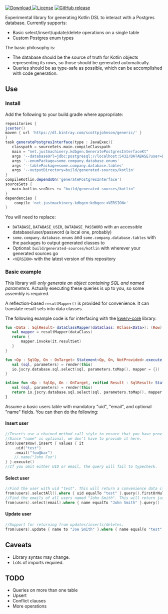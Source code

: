 [ ![Download](https://api.bintray.com/packages/scottpjohnson/generic/kdbgen/images/download.svg) ](https://bintray.com/scottpjohnson/generic/kdbgen/_latestVersion)
[![License](https://img.shields.io/badge/License-Apache%202.0-blue.svg)](https://opensource.org/licenses/Apache-2.0)
[![GitHub release](https://img.shields.io/github/release/qubyte/rubidium.svg)]()
 
 Experimental library for generating Kotlin DSL to interact with a Postgres database. 
 Currently supports:
  - Basic select/insert/update/delete operations on a single table
  - Custom Postgres enum types
 
 The basic philosophy is:
 - The database should be the source of truth for Kotlin objects representing its rows, so those should be generated automatically.
 - Queries should be as type-safe as possible, which can be accomplished with code generation.
  
## Use
### Install
Add the following to your build.gradle where appropriate:
```groovy
repositories {
jcenter()
maven { url 'https://dl.bintray.com/scottpjohnson/generic/' }
}
task generatePostgresInterface(type : JavaExec){
   classpath = sourceSets.main.compileClasspath
   main = "net.justmachinery.kdbgen.GeneratePostgresInterfaceKt"
   args '--databaseUrl=jdbc:postgresql://localhost:5432/DATABASE?user=DATABASE_USER&password=DATABASE_PASSWORD'
   args '--enumPackage=some.company.database.enums'
   args '--tablePackage=some.company.database.tables'
   args '--outputDirectory=build/generated-sources/kotlin'
}
compileKotlin.dependsOn('generatePostgresInterface')
sourceSets {
   main.kotlin.srcDirs += "build/generated-sources/kotlin"
}
dependencies {
    compile 'net.justmachinery.kdbgen:kdbgen:<VERSION>'
}
```
You will need to replace:
- `DATABASE`, `DATABASE_USER`, `DATABASE_PASSWORD` with an accessible database/user/password (a local one, probably)
- `some.company.database.enums` and `some.company.database.tables` with the packages to output generated classes to
- Optional: `build/generated-sources/kotlin` with wherever your generated sources go
- `<VERSION>` with the latest version of this repository

### Basic example

This library will *only generate an object containing SQL and named parameters*. Actually executing these queries is up to you, so some assembly is required.

A reflection-based `resultMapper()` is provided for convenience. It can translate result sets into data classes. 

The following example code is for interfacing with the [kwery-core](https://github.com/andrewoma/kwery/tree/master/core) library:
 ```kotlin
 fun <Data : SqlResult> dataClassMapper(dataClass: KClass<Data>): (Row) -> Data {
 	val mapper = resultMapper(dataClass)
 	return {
 		mapper.invoke(it.resultSet)
 	}
 }
 
 fun <Op : SqlOp, On : OnTarget> Statement<Op, On, NotProvided>.execute(): Unit {
 	val (sql, parameters) = render(this)
 	io.jscry.database.sql.select(sql, parameters.toMap(), mapper = {})
 }
 
 inline fun <Op : SqlOp, On : OnTarget, reified Result : SqlResult> Statement<Op, On, Result>.query(): List<Result> {
 	val (sql, parameters) = render(this)
 	return io.jscry.database.sql.select(sql, parameters.toMap(), mapper = dataClassMapper(Result::class))
 }
 ```
 
 Assume a basic users table with mandatory "uid", "email", and optional "name" fields. You can then do the following:

#### Insert user
```kotlin
//Inserts use a chained method call style to ensure that you have provided every non-defaultable field
//Since "name" is optional, we don't have to provide it here.
into(usersRow).insert { values { it
    .uid("test")
    .email("foo@bar")
    //.name("John Foo")
} }.execute()
//If you omit either UID or email, the query will fail to typecheck.
```

#### Select user
```kotlin
//Find the user with uid "test". This will return a convenience data class containing all columns.
from(users).selectAll().where { uid equalTo "test" }.query().firstOrNull()
//Find the emails of all users named "John Smith". This will return just the email column.
from(users).select(email).where { name equalTo "John Smith" }.query()
```

#### Update user
```kotlin
//Support for returning from updates/inserts/deletes.
from(users).update { name to "Joe Smith" }.where { name equalTo "test" }.returning(uid).query()
```

## Caveats
- Library syntax may change.
- Lots of imports required.

## TODO
- Queries on more than one table
- Upsert
- Conflict clauses
- More operations